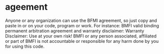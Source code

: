# ageement
Anyone or any organization can use the BFMI agreement, so just copy and paste in or on your code, program or work.
For instance:
BMFI valid binding permanent arbitration agreement and warranty disclaimer:
Warranty Disclaimer: Use at your own risk! BMFI or any person associated, affiliated or part of BMFI is not accountable or responsible for any harm done by you for using this code.
